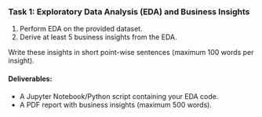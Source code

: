 ### Task 1: Exploratory Data Analysis (EDA) and Business Insights
1. Perform EDA on the provided dataset.
2. Derive at least 5 business insights from the EDA.

Write these insights in short point-wise sentences (maximum 100 words per insight).


#### Deliverables:
* A Jupyter Notebook/Python script containing your EDA code.
* A PDF report with business insights (maximum 500 words).
